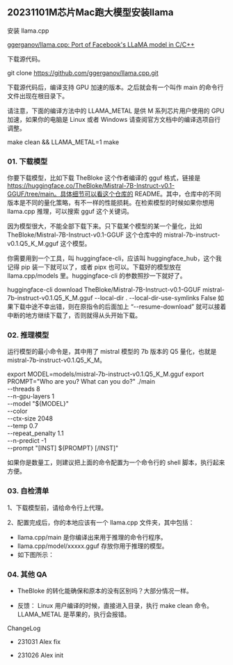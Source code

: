 ## 20231101M芯片Mac跑大模型安装llama

安装 llama.cpp

[ggerganov/llama.cpp: Port of Facebook's LLaMA model in C/C++](https://github.com/ggerganov/llama.cpp)

下载源代码。

git clone https://github.com/ggerganov/llama.cpp.git

下载源代码后，编译支持 GPU 加速的版本。之后就会有一个叫作 main 的命令行文件出现在根目录下。

请注意，下面的编译方法中的 LLAMA_METAL 是供 M 系列芯片用户使用的 GPU 加速，如果你的电脑是 Linux 或者 Windows 请查阅官方文档中的编译选项自行调整。

make clean && LLAMA_METAL=1 make

### 01. 下载模型

你要下载模型，比如下载 TheBloke 这个作者编译的 gguf 格式，链接是 https://huggingface.co/TheBloke/Mistral-7B-Instruct-v0.1-GGUF/tree/main。具体细节可以看这个仓库的 README。其中，仓库中的不同版本是不同的量化策略，有不一样的性能损耗。在检索模型的时候如果你想用 llama.cpp 推理，可以搜索 gguf 这个关键词。

因为模型很大，不能全部下载下来。只下载某个模型的某一个量化，比如 TheBloke/Mistral-7B-Instruct-v0.1-GGUF 这个仓库中的 mistral-7b-instruct-v0.1.Q5_K_M.gguf 这个模型。

你需要用到一个工具，叫 huggingface-cli，应该叫 huggingface_hub，这个我记得 pip 装一下就可以了，或者 pipx 也可以。下载好的模型放在 llama.cpp/models 里。huggingface-cli 的参数照抄一下就好了。

huggingface-cli download TheBloke/Mistral-7B-Instruct-v0.1-GGUF mistral-7b-instruct-v0.1.Q5_K_M.gguf --local-dir . --local-dir-use-symlinks False
如果下载中途不幸出错，则在原指令的后面加上 “--resume-download” 就可以接着中断的地方继续下载了，否则就得从头开始下载。

### 02. 推理模型

运行模型的最小命令是，其中用了 mistral 模型的 7b 版本的 Q5 量化，也就是 mistral-7b-instruct-v0.1.Q5_K_M。

export MODEL=models/mistral-7b-instruct-v0.1.Q5_K_M.gguf
export PROMPT="Who are you? What can you do?"
./main \
    --threads 8 \
    --n-gpu-layers 1 \
    --model "${MODEL}" \
    --color \
    --ctx-size 2048 \
    --temp 0.7 \
    --repeat_penalty 1.1 \
    --n-predict -1 \
    --prompt "[INST] ${PROMPT} [/INST]"

如果你是数量工，则建议把上面的命令配置为一个命令行的 shell 脚本，执行起来方便。

### 03. 自检清单

1、下载模型前，请给命令行上代理。

2、配置完成后，你的本地应该有一个 llama.cpp 文件夹，其中包括：

  - llama.cpp/main 是你编译出来用于推理的命令行程序。
  - llama.cpp/model/xxxxx.gguf 存放你用于推理的模型。
  - 如下图所示：

### 04. 其他 QA

- TheBloke 的转化能确保和原本的没有区别吗？大部分情况一样。

- 反馈： Linux 用户编译的时候，直接进入目录，执行 make clean 命令。LLAMA_METAL 是苹果的，执行会报错。

ChangeLog

- 231031 Alex fix

- 231026 Alex init
